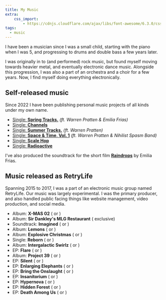 ```yaml
---
title: My Music
extra:
    css_import:
        - https://cdnjs.cloudflare.com/ajax/libs/font-awesome/6.3.0/css/all.min.css
tags:
  - music
---
```


I have been a musician since I was a small child, starting with the piano when I was 5, and progressing to drums and double bass a few years later.

I was originally in to (and performed) rock music, but found myself moving towards heavier metal, and eventually electronic dance music. Alongside this progression, I was also a part of an orchestra and a choir for a few years. Now, I find myself doing everything electronically.

## Self-released music

Since 2022 I have been publishing personal music projects of all kinds under my own name.

- [Single: **Spring Tracks.**](/music/spring-tracks)  *(ft. Warren Pratten & Emilia Frias)*
- [Single: **Channels**](/music/channels)
- [Single: **Summer Tracks.**](/music/summer-tracks) *(ft. Warren Pratten)*
- [Single: **Space & Time, Vol. 1**](/music/space-time-v1) *(ft. Warren Pratten & Nihilist Spasm Band)*
- [Single: **Scale Hop**](/music/scale-hop)
- [Single: **Radioactive**](/music/radioactive)

I've also produced the soundtrack for the short film [**Raindrops**](https://www.youtube.com/watch?v=RqzLxaQ3abM) by Emilia Frias.

## Music released as RetryLife

Spanning 2015 to 2017, I was a part of an electronic music group named RetryLife. Our music was largely experimental. I was the primary producer, and also handled public facing things like website management, video production, and social media.

<ul>
    <li>
        Album: <strong>X-MAS 02</strong>
        (<a href="https://open.spotify.com/album/2iCVucaAGKEBYk8tf4DFnR" target="_blank"><i class="fa-brands fa-spotify"></i></a> or
        <a href="https://retrylife.bandcamp.com/album/x-mas-02" target="_blank"><i class="fa-brands fa-bandcamp"></i></a>)
    </li>
    <li>
        Album: <strong>Sir Dankley's MLG Restaurant</strong>
        (<a href="https://retrylife.bandcamp.com/album/sir-dankleys-mlg-restaurant" target="_blank"><i class="fa-brands fa-bandcamp"></i></a> exclusive)
    </li>
    <li>
        Soundtrack: <strong>Imagined</strong>
        (<a href="https://open.spotify.com/album/6do7NZe30VeSO22Bp0sXxX" target="_blank"><i class="fa-brands fa-spotify"></i></a> or
        <a href="https://retrylife.bandcamp.com/album/imagined" target="_blank"><i class="fa-brands fa-bandcamp"></i></a>)
    </li>
    <li>
        Album: <strong>Lemons</strong>
        (<a href="https://open.spotify.com/album/4oTrOPTDjsk0YGQ2445DUV" target="_blank"><i class="fa-brands fa-spotify"></i></a> or
        <a href="https://retrylife.bandcamp.com/album/lemons" target="_blank"><i class="fa-brands fa-bandcamp"></i></a>)
    </li>
    <li>
        Album: <strong>Explosive Christmas</strong>
        (<a href="https://open.spotify.com/album/2skpFmpTQmTRcCoOQk76O6" target="_blank"><i class="fa-brands fa-spotify"></i></a> or
        <a href="https://retrylife.bandcamp.com/album/explosive-christmas" target="_blank"><i class="fa-brands fa-bandcamp"></i></a>)
    </li>
    <li>
        Single: <strong>Reborn</strong>
        (<a href="https://open.spotify.com/album/5Nza88pbyLWeuSm2IHbVgN" target="_blank"><i class="fa-brands fa-spotify"></i></a> or
        <a href="https://retrylife.bandcamp.com/album/reborn-ep" target="_blank"><i class="fa-brands fa-bandcamp"></i></a>)
    </li>
    <li>
        Album: <strong>Intergalactic Swirlz</strong>
        (<a href="https://open.spotify.com/album/6aXnm2sZLLEVR1ob1Vbgiz" target="_blank"><i class="fa-brands fa-spotify"></i></a> or
        <a href="https://retrylife.bandcamp.com/album/intergalactic-swirlz" target="_blank"><i class="fa-brands fa-bandcamp"></i></a>)
    </li>
    <li>
        EP: <strong>Flare</strong>
        (<a href="https://open.spotify.com/album/5B3qcjQfxOvQGBBDdnbywk" target="_blank"><i class="fa-brands fa-spotify"></i></a> or
        <a href="https://retrylife.bandcamp.com/album/flare" target="_blank"><i class="fa-brands fa-bandcamp"></i></a>)
    </li>
    <li>
        Album: <strong>Project 39</strong>
        (<a href="https://open.spotify.com/album/4loaa0nWyDaxZWlZgHaIBQ" target="_blank"><i class="fa-brands fa-spotify"></i></a> or
        <a href="https://retrylife.bandcamp.com/album/project-39" target="_blank"><i class="fa-brands fa-bandcamp"></i></a>)
    </li>
    <li>
        EP: <strong>Silent</strong>
        (<a href="https://open.spotify.com/album/195fokmbfC9Hs62pOusDS3" target="_blank"><i class="fa-brands fa-spotify"></i></a> or
        <a href="https://retrylife.bandcamp.com/album/silent" target="_blank"><i class="fa-brands fa-bandcamp"></i></a>)
    </li>
    <li>
        EP: <strong>Enlarging Elephants</strong>
        (<a href="https://open.spotify.com/album/48Y20F41psQbkZzqW8S6HU" target="_blank"><i class="fa-brands fa-spotify"></i></a> or
        <a href="https://retrylife.bandcamp.com/album/enlarging-elaphants" target="_blank"><i class="fa-brands fa-bandcamp"></i></a>)
    </li>
    <li>
        EP: <strong>Bring the Onslaught</strong>
        (<a href="https://open.spotify.com/album/5hiVUR7IxKldHWZQch5B6A" target="_blank"><i class="fa-brands fa-spotify"></i></a> or
        <a href="https://retrylife.bandcamp.com/album/bring-the-onslaught" target="_blank"><i class="fa-brands fa-bandcamp"></i></a>)
    </li>
    <li>
        EP: <strong>Insanitorium</strong>
        (<a href="https://open.spotify.com/album/4V94dN0MecmER02pwUc092" target="_blank"><i class="fa-brands fa-spotify"></i></a> or
        <a href="https://retrylife.bandcamp.com/album/insanitorium" target="_blank"><i class="fa-brands fa-bandcamp"></i></a>)
    </li>
    <li>
        EP: <strong>Hypernova</strong>
        (<a href="https://open.spotify.com/album/35Nq5zIyBlwLnPuGGzcQcd" target="_blank"><i class="fa-brands fa-spotify"></i></a> or
        <a href="https://retrylife.bandcamp.com/album/hypernova-2" target="_blank"><i class="fa-brands fa-bandcamp"></i></a>)
    </li>
    <li>
        EP: <strong>Hidden Forest</strong>
        (<a href="https://open.spotify.com/album/2qrNBI4HkvUhOPj9Z4Hw2N" target="_blank"><i class="fa-brands fa-spotify"></i></a> or
        <a href="https://retrylife.bandcamp.com/album/hidden-forest" target="_blank"><i class="fa-brands fa-bandcamp"></i></a>)
    </li>
    <li>
        EP: <strong>Death Among Us</strong>
        (<a href="https://open.spotify.com/album/55U8dXTlIt47CaudCOZRyT" target="_blank"><i class="fa-brands fa-spotify"></i></a> or
        <a href="https://retrylife.bandcamp.com/album/death-amung-us" target="_blank"><i class="fa-brands fa-bandcamp"></i></a>)
    </li>
</ul>
